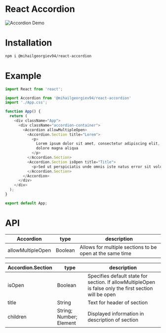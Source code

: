 # React Accordion

![Accordion
Demo](https://cdn.fbsbx.com/v/t59.2708-21/94098264_539164163461647_6846296569835159552_n.gif?_nc_cat=100&fallback=1&_nc_sid=041f46&_nc_oc=AQnQqRhu_DCdRgGkywECWRtJkXmuyAoHebFP5Wp92kJAXmRTf_LAwnj0LK4ciITt61k&_nc_ht=cdn.fbsbx.com&oh=2de87735af54d33a8d0fd976f655bc49&oe=5EA1EA2A)

# Installation

```sh
npm i @mihailgeorgiev94/react-accordion
```

# Example

```javascript
import React from 'react';

import Accordion from '@mihailgeorgiev94/react-accordion'
import './App.css';

function App() {
  return (
    <div className="App">
      <div className="accordion-container">
        <Accordion allowMultipleOpen>
          <Accordion.Section title="Lorem">
            <p>
              Lorem ipsum dolor sit amet, consectetur adipiscing elit, sed do eiusmod tempor incididunt ut labore et
              dolore magna aliqua
            </p>
          </Accordion.Section>
          <Accordion.Section isOpen title="Title">
            <p>Sed ut perspiciatis unde omnis iste natus error sit voluptatem accusantium doloremque laudantium,</p>
          </Accordion.Section>
        </Accordion>
      </div>
    </div>
  );
}

export default App;

```

# API

|Accordion|type|description|
|---|---|---|
|allowMultipleOpen|Boolean|Allows for multiple sections to be open at the same time|


|Accordion.Section|type|description|
|---|---|---|
|isOpen|Boolean|Specifies default state for section. If allowMultipleOpen is false only the first section will be open|
|title|String|Text for header of section|
|children|String; Number; Element|Displayed information in description of section|
